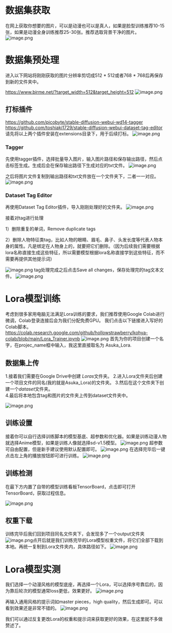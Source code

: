 # 数据集获取
在网上获取你想要的图片，可以是动漫也可以是真人，如果是脸型训练推荐10-15张，如果是动漫全身训练推荐25-30张。推荐选取背景干净的图片。
![image.png](https://kashiwa-pic.oss-cn-beijing.aliyuncs.com/20240228205221.png)
# 数据集预处理
进入以下网站将刚刚获取的图片分辨率剪切成512 * 512或者768 * 768后再保存到新的文件夹中。

https://www.birme.net/?target_width=512&target_height=512
![image.png](https://kashiwa-pic.oss-cn-beijing.aliyuncs.com/20240228205427.png)

## 打标插件

https://github.com/picobyte/stable-diffusion-webui-wd14-tagger
https://github.com/toshiaki1729/stable-diffusion-webui-dataset-tag-editor
请先将以上两个插件安装在extensions目录下，用于后续打标。
![image.png](https://kashiwa-pic.oss-cn-beijing.aliyuncs.com/20240228203720.png)

### Tagger
先使用tagger插件，选择批量导入图片，输入图片路径和保存输出路径，然后点击标签生成。生成后会在保存输出路径下生成对应的txt文件。
![image.png](https://kashiwa-pic.oss-cn-beijing.aliyuncs.com/20240228203904.png)

之后将图片文件复制到输出路径和txt文件放在一个文件夹下，二者一一对应。
![image.png](https://kashiwa-pic.oss-cn-beijing.aliyuncs.com/20240228204400.png)

### Dataset Tag Editor
再使用Dataset Tag Editor插件，导入刚刚处理好的文件夹。
![image.png](https://kashiwa-pic.oss-cn-beijing.aliyuncs.com/20240228204625.png)

接着对tag进行处理

1）删除重复的单词，Remove duplicate tags

2）删除人物特征类tag，比如人物的眼睛、眉毛、鼻子、头发长度等代表人物本身的属性。凡是绑定在人物身上的，就要把它们删除。（因为后续我们需要根据lora名称直接生成这些特征，所以需要模型根据lora名称直接学到这些特征，而不需要再提供其他提示词）

![image.png](https://kashiwa-pic.oss-cn-beijing.aliyuncs.com/20240228204736.png)
tag处理完成之后点击Save all changes，保存处理完的tag文本文件。
![image.png](https://kashiwa-pic.oss-cn-beijing.aliyuncs.com/20240228204920.png)

# Lora模型训练
考虑到很多家用电脑无法满足Lora训练的要求，我们推荐使用Google Colab进行微调，Colab登录连接后会为我们分配免费GPU。
我们点击以下链接进入写好的Colab脚本。
https://colab.research.google.com/github/hollowstrawberry/kohya-colab/blob/main/Lora_Trainer.ipynb
![image.png](https://kashiwa-pic.oss-cn-beijing.aliyuncs.com/20240228210019.png)
首先为你的项目创建一个名字，在projec_name框中输入，我这里直接取名为 Asuka_Lora.
## 数据集上传
1.接着我们需要在Google Drive中创建 *Loras*文件夹。
2.进入Lora文件夹后创建一个项目文件的同名(我的就是Asuka_Lora)的文件夹。
3.然后在这个文件夹下创建一个*dataset*文件夹。  
4.最后将本地包含tag和图片的文件夹上传到dataset文件夹中。

![image.png](https://kashiwa-pic.oss-cn-beijing.aliyuncs.com/20240228210718.png)

## 训练设置
接着你可以自行选择训练脚本的模型基底、超参数和优化器。如果是训练动漫人物就选择Anime模型，如果是训练人像就选择sd-v1.5模型。
![image.png](https://kashiwa-pic.oss-cn-beijing.aliyuncs.com/20240228211059.png)
超参数可自由配置，但是新手建议使用默认配置即可。
![image.png](https://kashiwa-pic.oss-cn-beijing.aliyuncs.com/20240228211339.png)
在选择完毕后一键点击左上角的播放按钮即可进行训练。
![image.png](https://kashiwa-pic.oss-cn-beijing.aliyuncs.com/20240228211500.png)

## 训练检测
在最下方内置了自带的模型训练看板TensorBoard，点击即可打开TensorBoard，获取过程信息。

![image.png](https://kashiwa-pic.oss-cn-beijing.aliyuncs.com/20240228211708.png)


## 权重下载
训练完毕后我们回到项目同名文件夹下，会发现多了一个output文件夹
![image.png](https://kashiwa-pic.oss-cn-beijing.aliyuncs.com/20240228212003.png)点开后就是我们训练完毕的Lora模型权重文件，将它们全部下载到本地。再统一复制到Lora文件夹内，具体路径如下。
![image.png](https://kashiwa-pic.oss-cn-beijing.aliyuncs.com/20240228212909.png)

# Lora模型实测
我们选择一个动漫风格的模型底座，再选择一个Lora，可以选择序号靠后的，因为靠后轮次的模型通常loss更低，效果更好。
![image.png](https://kashiwa-pic.oss-cn-beijing.aliyuncs.com/20240228214210.png)

再输入通用风格的提示词如master pieces，high quality，然后生成即可。可以看到效果还是非常不错的。
![image.png](https://kashiwa-pic.oss-cn-beijing.aliyuncs.com/20240228214618.png)

我们可以通过反复更改Lora的权重和提示词来获取更好的效果，在这里就不多做赘述了。